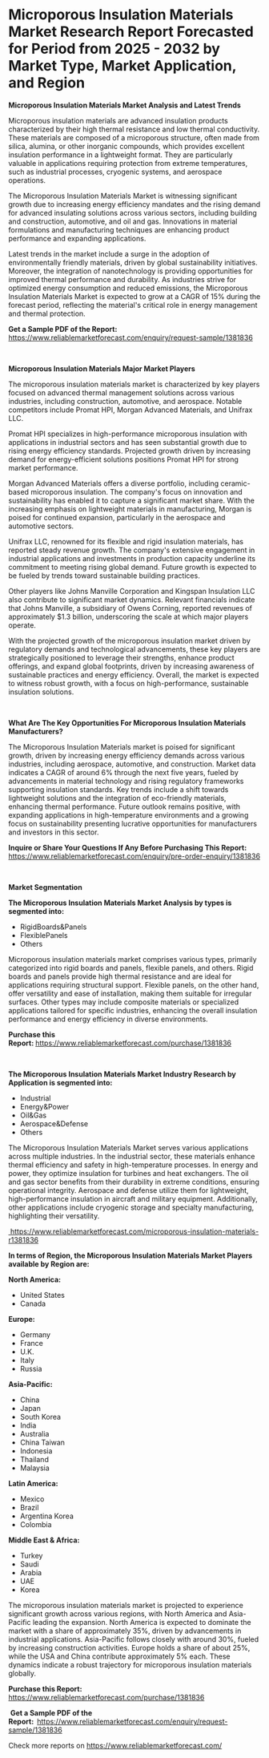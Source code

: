 <p><h1>Microporous Insulation Materials Market Research Report Forecasted for Period from 2025 -  2032 by Market Type, Market Application, and Region</h1></p><p><strong>Microporous Insulation Materials Market Analysis and Latest Trends</strong></p>
<p><p>Microporous insulation materials are advanced insulation products characterized by their high thermal resistance and low thermal conductivity. These materials are composed of a microporous structure, often made from silica, alumina, or other inorganic compounds, which provides excellent insulation performance in a lightweight format. They are particularly valuable in applications requiring protection from extreme temperatures, such as industrial processes, cryogenic systems, and aerospace operations.</p><p>The Microporous Insulation Materials Market is witnessing significant growth due to increasing energy efficiency mandates and the rising demand for advanced insulating solutions across various sectors, including building and construction, automotive, and oil and gas. Innovations in material formulations and manufacturing techniques are enhancing product performance and expanding applications.</p><p>Latest trends in the market include a surge in the adoption of environmentally friendly materials, driven by global sustainability initiatives. Moreover, the integration of nanotechnology is providing opportunities for improved thermal performance and durability. As industries strive for optimized energy consumption and reduced emissions, the Microporous Insulation Materials Market is expected to grow at a CAGR of 15% during the forecast period, reflecting the material's critical role in energy management and thermal protection.</p></p>
<p><strong>Get a Sample PDF of the Report:&nbsp;</strong> <a href="https://www.reliablemarketforecast.com/enquiry/request-sample/1381836?utm_campaign=2932&utm_medium=2&utm_source=Github&utm_content=ia&utm_term=31032025&utm_id=microporous-insulation-materials">https://www.reliablemarketforecast.com/enquiry/request-sample/1381836</a></p>
<p>&nbsp;</p>
<p><strong>Microporous Insulation Materials Major Market Players</strong></p>
<p><p>The microporous insulation materials market is characterized by key players focused on advanced thermal management solutions across various industries, including construction, automotive, and aerospace. Notable competitors include Promat HPI, Morgan Advanced Materials, and Unifrax LLC.</p><p>Promat HPI specializes in high-performance microporous insulation with applications in industrial sectors and has seen substantial growth due to rising energy efficiency standards. Projected growth driven by increasing demand for energy-efficient solutions positions Promat HPI for strong market performance.</p><p>Morgan Advanced Materials offers a diverse portfolio, including ceramic-based microporous insulation. The company's focus on innovation and sustainability has enabled it to capture a significant market share. With the increasing emphasis on lightweight materials in manufacturing, Morgan is poised for continued expansion, particularly in the aerospace and automotive sectors.</p><p>Unifrax LLC, renowned for its flexible and rigid insulation materials, has reported steady revenue growth. The company's extensive engagement in industrial applications and investments in production capacity underline its commitment to meeting rising global demand. Future growth is expected to be fueled by trends toward sustainable building practices.</p><p>Other players like Johns Manville Corporation and Kingspan Insulation LLC also contribute to significant market dynamics. Relevant financials indicate that Johns Manville, a subsidiary of Owens Corning, reported revenues of approximately $1.3 billion, underscoring the scale at which major players operate.</p><p>With the projected growth of the microporous insulation market driven by regulatory demands and technological advancements, these key players are strategically positioned to leverage their strengths, enhance product offerings, and expand global footprints, driven by increasing awareness of sustainable practices and energy efficiency. Overall, the market is expected to witness robust growth, with a focus on high-performance, sustainable insulation solutions.</p></p>
<p>&nbsp;</p>
<p><strong>What Are The Key Opportunities For Microporous Insulation Materials Manufacturers?</strong></p>
<p><p>The Microporous Insulation Materials market is poised for significant growth, driven by increasing energy efficiency demands across various industries, including aerospace, automotive, and construction. Market data indicates a CAGR of around 6% through the next five years, fueled by advancements in material technology and rising regulatory frameworks supporting insulation standards. Key trends include a shift towards lightweight solutions and the integration of eco-friendly materials, enhancing thermal performance. Future outlook remains positive, with expanding applications in high-temperature environments and a growing focus on sustainability presenting lucrative opportunities for manufacturers and investors in this sector.</p></p>
<p><strong>Inquire or Share Your Questions If Any Before Purchasing This Report:</strong> <a href="https://www.reliablemarketforecast.com/enquiry/pre-order-enquiry/1381836?utm_campaign=2932&utm_medium=2&utm_source=Github&utm_content=ia&utm_term=31032025&utm_id=microporous-insulation-materials">https://www.reliablemarketforecast.com/enquiry/pre-order-enquiry/1381836</a></p>
<p>&nbsp;</p>
<p><strong>Market Segmentation</strong></p>
<p><strong>The Microporous Insulation Materials Market Analysis by types is segmented into:</strong></p>
<p><ul><li>RigidBoards&Panels</li><li>FlexiblePanels</li><li>Others</li></ul></p>
<p><p>Microporous insulation materials market comprises various types, primarily categorized into rigid boards and panels, flexible panels, and others. Rigid boards and panels provide high thermal resistance and are ideal for applications requiring structural support. Flexible panels, on the other hand, offer versatility and ease of installation, making them suitable for irregular surfaces. Other types may include composite materials or specialized applications tailored for specific industries, enhancing the overall insulation performance and energy efficiency in diverse environments.</p></p>
<p><strong>Purchase this Report:&nbsp;</strong><a href="https://www.reliablemarketforecast.com/purchase/1381836?utm_campaign=2932&utm_medium=2&utm_source=Github&utm_content=ia&utm_term=31032025&utm_id=microporous-insulation-materials">https://www.reliablemarketforecast.com/purchase/1381836</a></p>
<p>&nbsp;</p>
<p><strong>The Microporous Insulation Materials Market Industry Research by Application is segmented into:</strong></p>
<p><ul><li>Industrial</li><li>Energy&Power</li><li>Oil&Gas</li><li>Aerospace&Defense</li><li>Others</li></ul></p>
<p><p>The Microporous Insulation Materials Market serves various applications across multiple industries. In the industrial sector, these materials enhance thermal efficiency and safety in high-temperature processes. In energy and power, they optimize insulation for turbines and heat exchangers. The oil and gas sector benefits from their durability in extreme conditions, ensuring operational integrity. Aerospace and defense utilize them for lightweight, high-performance insulation in aircraft and military equipment. Additionally, other applications include cryogenic storage and specialty manufacturing, highlighting their versatility.</p></p>
<p><a href="https://www.reliablemarketforecast.com/microporous-insulation-materials-r1381836?utm_campaign=2932&utm_medium=2&utm_source=Github&utm_content=ia&utm_term=31032025&utm_id=microporous-insulation-materials">&nbsp;https://www.reliablemarketforecast.com/microporous-insulation-materials-r1381836</a></p>
<p><strong>In terms of Region, the Microporous Insulation Materials Market Players available by Region are:</strong></p>
<p>
    <p> <strong> North America: </strong>
        <ul>
            <li>United States</li>
            <li>Canada</li>
        </ul>
        </p> 
    <p> <strong> Europe: </strong>
        <ul>
            <li>Germany</li>
            <li>France</li>
            <li>U.K.</li>
            <li>Italy</li>
            <li>Russia</li>
        </ul>
        </p> 
    <p> <strong> Asia-Pacific: </strong>
        <ul>
            <li>China</li>
            <li>Japan</li>
            <li>South Korea</li>
            <li>India</li>
            <li>Australia</li>
            <li>China Taiwan</li>
            <li>Indonesia</li>
            <li>Thailand</li>
            <li>Malaysia</li>
        </ul>
        </p> 
    <p> <strong> Latin America: </strong>
        <ul>
            <li>Mexico</li>
            <li>Brazil</li>
            <li>Argentina Korea</li>
            <li>Colombia</li>
        </ul>
        </p> 
    <p> <strong> Middle East & Africa: </strong>
        <ul>
            <li>Turkey</li>
            <li>Saudi</li>
            <li>Arabia</li>
            <li>UAE</li>
            <li>Korea</li>
        </ul>
    </p>
    </p>
<p><p>The microporous insulation materials market is projected to experience significant growth across various regions, with North America and Asia-Pacific leading the expansion. North America is expected to dominate the market with a share of approximately 35%, driven by advancements in industrial applications. Asia-Pacific follows closely with around 30%, fueled by increasing construction activities. Europe holds a share of about 25%, while the USA and China contribute approximately 5% each. These dynamics indicate a robust trajectory for microporous insulation materials globally.</p></p>
<p><strong>Purchase this Report: </strong><a href="https://www.reliablemarketforecast.com/purchase/1381836?utm_campaign=2932&utm_medium=2&utm_source=Github&utm_content=ia&utm_term=31032025&utm_id=microporous-insulation-materials">https://www.reliablemarketforecast.com/purchase/1381836</a></p>
<p>&nbsp;<strong>Get a Sample PDF of the Report:&nbsp;&nbsp;</strong><a href="https://www.reliablemarketforecast.com/enquiry/request-sample/1381836?utm_campaign=2932&utm_medium=2&utm_source=Github&utm_content=ia&utm_term=31032025&utm_id=microporous-insulation-materials">https://www.reliablemarketforecast.com/enquiry/request-sample/1381836</a></p>
<p><strong></strong></p>
<p>Check more reports on <a href="https://www.reliablemarketforecast.com/?utm_campaign=2932&utm_medium=2&utm_source=Github&utm_content=ia&utm_term=31032025&utm_id=microporous-insulation-materials">https://www.reliablemarketforecast.com/</a></p>